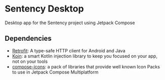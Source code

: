 # Sentency Desktop

Desktop app for the Sentency project using Jetpack Compose

## Dependencies

* [Retrofit](https://square.github.io/retrofit/): A type-safe HTTP client for Android and Java
* [Koin](https://insert-koin.io/): a smart Kotlin injection library to keep you focused on your app, not on your tools
* [compose-icons](https://github.com/DevSrSouza/compose-icons): a pack of libraries that provide well known Icon Packs 
  to use in Jetpack Compose Multiplatform
